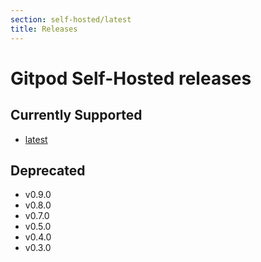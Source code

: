 ```yaml
---
section: self-hosted/latest
title: Releases
---
```


<script context="module">
  export const prerender = true;
</script>

# Gitpod Self-Hosted releases

## Currently Supported

- [latest](../latest)

## Deprecated

- v0.9.0
- v0.8.0
- v0.7.0
- v0.5.0
- v0.4.0
- v0.3.0
